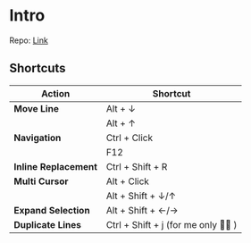 # Intro
Repo: [Link](https://github.com/emilybache/KeyboardShortcutKatas.Net/)

## Shortcuts
| **Action**             | **Shortcut**                                    |
| ---------------------- | ----------------------------------------------- |
| **Move Line**          | Alt + ↓                                         |
|                        | Alt + ↑                                         |
| **Navigation**         | Ctrl + Click                                    |
|                        | F12                                             |
| **Inline Replacement** | Ctrl + Shift + R                                |
| **Multi Cursor**       | Alt + Click                                     |
|                        | Alt + Shift + ↓/↑                               |
| **Expand Selection**   | Alt + Shift + ←/→                               |
| **Duplicate Lines**    | Ctrl + Shift + j (for me only :man_shrugging: ) |